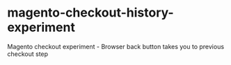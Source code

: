 # magento-checkout-history-experiment
Magento checkout experiment - Browser back button takes you to previous checkout step
